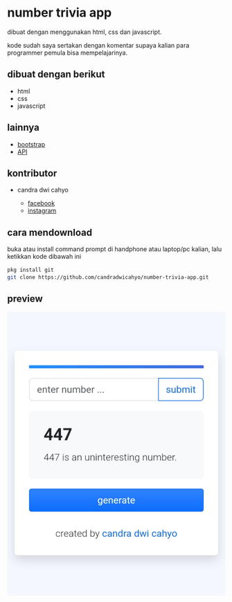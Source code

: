# number trivia app

dibuat dengan menggunakan html, css dan javascript.

kode sudah saya sertakan dengan komentar supaya kalian para programmer pemula bisa mempelajarinya.

## dibuat dengan berikut

* html
* css
* javascript

## lainnya

* [bootstrap](https://getbootstrap.com)
* [API](http://numbersapi.com/)

## kontributor

* candra dwi cahyo

  * [facebook](https://facebook.com/candradwicahyo18)
  * [instagram](https://instagram.com/candradwicahyo18)

## cara mendownload

buka atau install command prompt di handphone atau laptop/pc kalian, lalu ketikkan kode dibawah ini

```bash 
pkg install git 
git clone https://github.com/candradwicahyo/number-trivia-app.git
```

## preview 

![preview](https://github.com/candradwicahyo/number-trivia-app/blob/master/image.jpg)